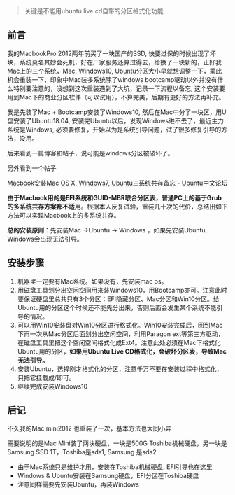 > 关键是不能用ubuntu live cd自带的分区格式化功能
>

## 前言

我的MacbookPro 2012两年前买了一块国产的SSD, 快要过保的时候出现了坏块，系统莫名其妙会死机，好在厂家服务还算过得去，给换了一块新的，正好我Mac上的三个系统，Mac, Windows10, Ubuntu分区大小早就想调整一下，乘此机会重装一下，印象中Mac装多系统除了windows bootcamp驱动以外并没有什么特别要注意的，没想到这次重装遇到了大坑，记录一下流程以备忘, 这个安装要用到Mac下的商业分区软件（可以试用），不算完美，后期有更好的方法再补充。

我是先装了Mac + Bootcamp安装了Windows10, 然后在Mac中分了一块区，用U盘安装了Ubuntu18.04, 安装完Ubuntu以后，发现Windows进不去了，最近主力系统是Windows, 必须要修复，开始以为是系统引导问题，试了很多修复引导的方法，没用。

后来看到一篇博客和帖子，说可能是windows分区被破坏了。



另外看到一个帖子

[Macbook安装Mac OS X, Windows7, Ubuntu三系统共存备忘 - Ubuntu中文论坛](https://forum.ubuntu.org.cn/viewtopic.php?t=261921)

**由于Macbook用的是EFI系统和GUID-MBR联合分区表，普通PC上的基于Grub的多系统共存方案都不适用**。根据本人反复试验，重装几十次的代价，总结出如下方法可以实现Macbook上的多系统共存。

**总的安装原则**：先安装Mac →Ubuntu → Windows ，如果先安装Ubuntu, Windows会出现无法引导。

## 安装步骤

1. 机器里一定要有Mac系统。如果没有，先安装mac os。
2. 用磁盘工具划分出空闲空间用来装Windows10，用Bootcamp亦可。注意此时要保证硬盘里总共只有3个分区：EFI隐藏分区、Mac分区和Win10分区。给Ubuntu用的分区这个时候还不能先分出来，否则后面会发生某个系统不能引导的情况。
3. 可以用Win10安装盘对Win10分区进行格式化。Win10安装完成后，回到Mac下再一次从Mac分区后面划分出空闲空间，利用Paragon ext等第三方驱动，在磁盘工具里把这个空闲空间格式化成Ext4。注意此处必须在Mac下格式化Ubuntu用的分区，**如果用Ubuntu Live CD格式化，会破坏分区表，导致Mac无法引导。**
4. 安装Ubuntu，选择刚才格式化的分区，注意千万不要在安装过程中格式化，只把它挂载成/即可。
5. 继续完成安装Windows10

## 后记

不久我的Mac mini2012 也重装了一次，基本方法也大同小异

需要说明的是Mac Mini装了两块硬盘，一块是500G Toshiba机械硬盘，另一块是Samsung SSD 1T，Toshiba是sda1, Samsung 是sda2

- 由于Mac系统只是维护才用，安装在Toshiba机械硬盘, EFI引导也在这里
- Windows & Ubuntu安装在Samsung硬盘，EFI分区在Toshiba硬盘
- 注意同样需要先安装Ubuntu，再装Windows
